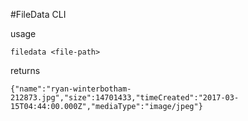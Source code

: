 #FileData CLI

usage 
```
filedata <file-path>
```

returns
```
{"name":"ryan-winterbotham-212873.jpg","size":14701433,"timeCreated":"2017-03-15T04:44:00.000Z","mediaType":"image/jpeg"}
```


